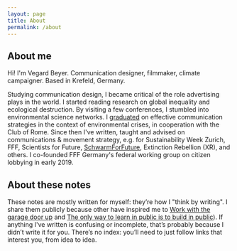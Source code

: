 ```yaml
---
layout: page
title: About
permalink: /about
---
```


## About me
Hi! I'm Vegard Beyer. Communication designer, filmmaker, climate campaigner. Based in Krefeld, Germany.

Studying communication design, I became critical of the role advertising plays in the world. I started reading research on global inequality and ecological destruction. By visiting a few conferences, I stumbled into environmental science networks. I [graduated](https://vegardbeyer.de/leitfaden) on effective communication strategies in the context of environmental crises, in cooperation with the Club of Rome. Since then I've written, taught and advised on communications & movement strategy, e.g. for Sustainability Week Zurich, FFF, Scientists for Future, [SchwarmForFuture](https://schwarmforfuture.net/), Extinction Rebellion (XR), and others. I co-founded FFF Germany's federal working group on citizen lobbying in early 2019.

## About these notes
These notes are mostly written for myself: they’re how I "think by writing". I share them publicly because other have inspired me to [Work with the garage door up](https://notes.andymatuschak.org/z21cgR9K3UcQ5a7yPsj2RUim3oM2TzdBByZu) and [The only way to learn in public is to build in public](https://www.mentalnodes.com/the-only-way-to-learn-in-public-is-to-build-in-public)). If anything I've written is confusing or incomplete, that’s probably because I didn’t write it for you. There’s no index: you’ll need to just follow links that interest you, from idea to idea.
